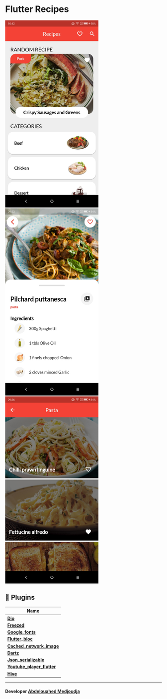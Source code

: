 # Flutter Recipes

<kbd><img src="https://github.com/GeekAbdelouahed/Flutter-Recipes/blob/master/screenshot/0.jpg" width="300"></kbd>
<kbd><img src="https://github.com/GeekAbdelouahed/Flutter-Recipes/blob/master/screenshot/1.jpg" width="300"></kbd>
<kbd><img src="https://github.com/GeekAbdelouahed/Flutter-Recipes/blob/master/screenshot/2.jpg" width="300"></kbd>

## 🔌 Plugins
| Name |
|------|
|[**Dio**](https://pub.dev/packages/dio)
|[**Freezed**](https://pub.dev/packages/freezed)
|[**Google_fonts**](https://pub.dev/packages/google_fonts)
|[**Flutter_bloc**](https://pub.dev/packages/flutter_bloc)
|[**Cached_network_image**](https://pub.dev/packages/cached_network_image)
|[**Dartz**](https://pub.dev/packages/dartz)
|[**Json_serializable**](https://pub.dev/packages/json_serializable)
|[**Youtube_player_flutter**](https://pub.dev/packages/youtube_player_flutter)
|[**Hive**](https://pub.dev/packages/hive)

---

 #### Developer [Abdelouahed Medjoudja](https://www.facebook.com/AbdelouahedMedjoudja)
